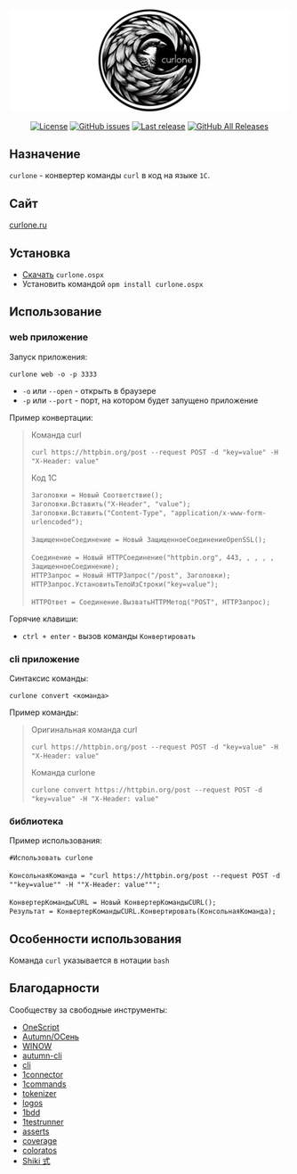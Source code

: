 ![](img/curlone-logo-horizontal.png)

<p align="center">
<a href="https://github.com/alei1180/curlone/blob/master/LICENSE"><img alt="License" src="https://img.shields.io/github/license/alei1180/curlone?style=badge"></a>
<a href="https://github.com/alei1180/curlone/issues"><img alt="GitHub issues" src="https://img.shields.io/github/issues-raw/alei1180/curlone?style=badge"></a>
<a href="https://github.com/alei1180/curlone/releases/latest"><img alt="Last release" src="https://img.shields.io/github/v/release/alei1180/curlone?include_prereleases&label=last%20release&style=badge"></a>
<a href="https://github.com/alei1180/curlone/releases"><img alt="GitHub All Releases" src="https://img.shields.io/github/downloads/alei1180/curlone/total?style=flat-square"></a>
</p>

## Назначение

`curlone` - конвертер команды `curl` в код на языке `1С`.

## Сайт

[curlone.ru](http://curlone.ru/)

## Установка

* [Скачать](https://github.com/alei1180/curlone/releases/latest) `curlone.ospx`
* Установить командой `opm install curlone.ospx`

## Использование

### web приложение

Запуск приложения:

```shell
curlone web -o -p 3333
```

* `-o` или `--open` - открыть в браузере
* `-p` или `--port` - порт, на котором будет запущено приложение

Пример конвертации:

>Команда curl
>
>```shell
>curl https://httpbin.org/post --request POST -d "key=value" -H "X-Header: value"
>```
>
>Код 1C
>
>```bsl
>Заголовки = Новый Соответствие();
>Заголовки.Вставить("X-Header", "value");
>Заголовки.Вставить("Content-Type", "application/x-www-form-urlencoded");
>
>ЗащищенноеСоединение = Новый ЗащищенноеСоединениеOpenSSL();
>
>Соединение = Новый HTTPСоединение("httpbin.org", 443, , , , , ЗащищенноеСоединение);
>HTTPЗапрос = Новый HTTPЗапрос("/post", Заголовки);
>HTTPЗапрос.УстановитьТелоИзСтроки("key=value");
>
>HTTPОтвет = Соединение.ВызватьHTTPМетод("POST", HTTPЗапрос);
>```

Горячие клавиши:

* `ctrl + enter` - вызов команды `Конвертировать`

### cli приложение

Синтаксис команды:

```shell
curlone convert <команда> 
```

Пример команды:

>Оригинальная команда curl
>
>```shell
>curl https://httpbin.org/post --request POST -d "key=value" -H "X-Header: value"
>```
>
>Команда curlone
>
>```shell
>curlone convert https://httpbin.org/post --request POST -d "key=value" -H "X-Header: value"
>```

### библиотека

Пример использования:

```bsl
#Использовать curlone

КонсольнаяКоманда = "curl https://httpbin.org/post --request POST -d ""key=value"" -H ""X-Header: value""";

КонвертерКомандыCURL = Новый КонвертерКомандыCURL();
Результат = КонвертерКомандыCURL.Конвертировать(КонсольнаяКоманда);
```

## Особенности использования

Команда `curl` указывается в нотации `bash`

## Благодарности

Сообществу за свободные инструменты:

* [OneScript](https://github.com/EvilBeaver/OneScript)
* [Autumn/ОСень](https://github.com/autumn-library/autumn)
* [WINOW](https://github.com/autumn-library/winow)
* [autumn-cli](https://github.com/autumn-library/autumn-cli)
* [cli](https://github.com/oscript-library/cli)
* [1connector](https://github.com/vbondarevsky/1connector)
* [1commands](https://github.com/artbear/1commands)
* [tokenizer](https://github.com/Nivanchenko/tokenizer)
* [logos](https://github.com/oscript-library/logos)
* [1bdd](https://github.com/artbear/1bdd)
* [1testrunner](https://github.com/artbear/1testrunner)
* [asserts](https://github.com/oscript-library/asserts)
* [coverage](https://github.com/oscript-library/coverage)
* [coloratos](https://github.com/240596448/coloratos)
* [Shiki 式](https://github.com/shikijs/shiki)
